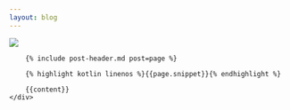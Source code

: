 ```yaml
---
layout: blog
---
```

<div class="blog-content">
    <div class="post-frame">
        <img class="cover hidden-md" src="{{site.baseurl}}/img/blog/covers/{{page.img}}">
        
        {% include post-header.md post=page %}
        
        {% highlight kotlin linenos %}{{page.snippet}}{% endhighlight %}
        
        {{content}}
    </div>
</div>